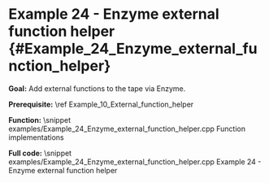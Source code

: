 Example 24 - Enzyme external function helper {#Example_24_Enzyme_external_function_helper}
=======

**Goal:** Add external functions to the tape via Enzyme.

**Prerequisite:** \ref Example_10_External_function_helper

**Function:**
\snippet examples/Example_24_Enzyme_external_function_helper.cpp Function implementations

**Full code:**
\snippet examples/Example_24_Enzyme_external_function_helper.cpp Example 24 - Enzyme external function helper
